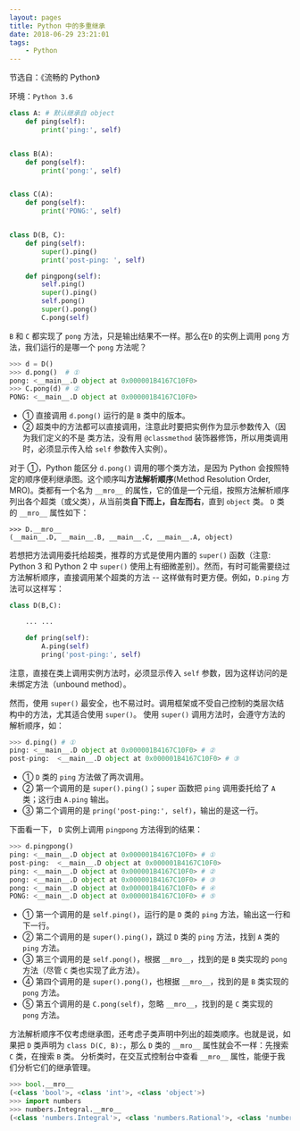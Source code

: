 ```yaml
---
layout: pages
title: Python 中的多重继承
date: 2018-06-29 23:21:01
tags:
    - Python
---
```


节选自：《流畅的 Python》

环境：`Python 3.6`

```python
class A: # 默认继承自 object
    def ping(self):
        print('ping:', self)


class B(A):
    def pong(self):
        print('pong:', self)


class C(A):
    def pong(self):
        print('PONG:', self)


class D(B, C):
    def ping(self):
        super().ping()
        print('post-ping: ', self)

    def pingpong(self):
        self.ping()
        super().ping()
        self.pong()
        super().pong()
        C.pong(self)
```

`B` 和 `C` 都实现了 `pong` 方法，只是输出结果不一样。那么在`D` 的实例上调用 `pong` 方法，我们运行的是哪一个 `pong` 方法呢？

```python
>>> d = D()
>>> d.pong()  # ①
pong: <__main__.D object at 0x000001B4167C10F0>
>>> C.pong(d) # ②
PONG: <__main__.D object at 0x000001B4167C10F0>
```

- ① 直接调用 `d.pong()` 运行的是 `B` 类中的版本。
- ② 超类中的方法都可以直接调用，注意此时要把实例作为显示参数传入（因为我们定义的不是 类方法，没有用 `@classmethod` 装饰器修饰，所以用类调用时，必须显示传入给 `self` 参数传入实例）。

对于 ①，Python 能区分 `d.pong()` 调用的哪个类方法，是因为 Python 会按照特定的顺序便利继承图。这个顺序叫**方法解析顺序**(Method Resolution Order, MRO)。类都有一个名为 `__mro__` 的属性，它的值是一个元组，按照方法解析顺序列出各个超类（或父类），从当前类**自下而上，自左而右**，直到 `object` 类。 `D` 类的 `__mro__` 属性如下：

```
>>> D.__mro__
(__main__.D, __main__.B, __main__.C, __main__.A, object)
```

若想把方法调用委托给超类，推荐的方式是使用内置的 `super()` 函数（注意: Python 3 和 Python 2 中 `super()` 使用上有细微差别）。然而，有时可能需要绕过方法解析顺序，直接调用某个超类的方法 -- 这样做有时更方便。例如，`D.ping` 方法可以这样写：

```python
class D(B,C):

    ... ...

    def pring(self):
        A.ping(self)
        pring('post-ping:', self)
```

注意，直接在类上调用实例方法时，必须显示传入 `self` 参数，因为这样访问的是未绑定方法（unbound method）。

然而，使用 `super()` 最安全，也不易过时。调用框架或不受自己控制的类层次结构中的方法，尤其适合使用 `super()`。 使用 `super()` 调用方法时，会遵守方法的解析顺序，如：

```python
>>> d.ping() # ①
ping: <__main__.D object at 0x000001B4167C10F0> # ②
post-ping:  <__main__.D object at 0x000001B4167C10F0> # ③
```

- ① `D` 类的 `ping` 方法做了两次调用。
- ② 第一个调用的是 `super().ping()`；`super` 函数把 `ping` 调用委托给了 `A` 类；这行由 `A.ping` 输出。
- ③ 第二个调用的是 `pring('post-ping:', self)`，输出的是这一行。

下面看一下， `D` 实例上调用 `pingpong` 方法得到的结果：

```python
>>> d.pingpong()
ping: <__main__.D object at 0x000001B4167C10F0> # ①
post-ping:  <__main__.D object at 0x000001B4167C10F0>
ping: <__main__.D object at 0x000001B4167C10F0> # ②
pong: <__main__.D object at 0x000001B4167C10F0> # ③
pong: <__main__.D object at 0x000001B4167C10F0> # ④
PONG: <__main__.D object at 0x000001B4167C10F0> # ⑤
```

- ① 第一个调用的是 `self.ping()`，运行的是 `D` 类的 `ping` 方法，输出这一行和下一行。
- ② 第二个调用的是 `super().ping()`，跳过 `D` 类的 `ping` 方法，找到 `A` 类的 `ping` 方法。
- ③ 第三个调用的是 `self.pong()`，根据 `__mro__`，找到的是 `B` 类实现的 `pong` 方法（尽管 `C` 类也实现了此方法）。
- ④ 第四个调用的是 `super().pong()`，也根据 `__mro__`，找到的是 `B` 类实现的 `pong` 方法。
- ⑤ 第五个调用的是 `C.pong(self)`，忽略 `__mro__`，找到的是 `C` 类实现的 `pong` 方法。

方法解析顺序不仅考虑继承图，还考虑子类声明中列出的超类顺序。也就是说，如果把 `D` 类声明为 `class D(C, B):`，那么 `D` 类的 `__mro__` 属性就会不一样：先搜索 `C` 类，在搜索 `B` 类。
分析类时，在交互式控制台中查看 `__mro__` 属性，能便于我们分析它们的继承管理。

```python
>>> bool.__mro__
(<class 'bool'>, <class 'int'>, <class 'object'>)
>>> import numbers
>>> numbers.Integral.__mro__
(<class 'numbers.Integral'>, <class 'numbers.Rational'>, <class 'numbers.Real'>, <class 'numbers.Complex'>, <class 'numbers.Number'>, <class 'object'>)
```
